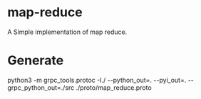 # map-reduce
A Simple implementation of map reduce. 


# Generate 
python3 -m grpc_tools.protoc -I./ --python_out=. --pyi_out=. --grpc_python_out=./src ./proto/map_reduce.proto